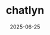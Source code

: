 ---  
layout: startup_page  
title: "chatlyn"  
id: "chatlyn.com"  
permalink: "/chatlynchatlyn.com06252025/"  
website: "https://chatlyn.com/"  
funding_round: "Series A"  
funding_amount: "€8M"  
investors: "Smedvig Ventures, AnyDesk business angel Andreas Burike, Blaguss, strategic hospitality angels"  
about: "chatlyn is an AI communication hub designed for the hospitality industry, centralizing guest communication across multiple channels like SMS, webchat, and social media. It aims to be \"the AI brain for hotels\" by supporting hotel operations, automating guest communications, and maximizing revenue and satisfaction through intelligent automation and real-time translation in over 35 languages."  
markets: "Hospitality, AI, Ad Targeting, Artificial Intelligence (AI), Business Intelligence, Customer Service, Data Center Automation, Enterprise Software, Information and Communications Technology (ICT), Marketing Automation, Sales Automation"  
hq: "Vienna, Austria"  
founded_year: "2022"  
linkedin: "https://www.linkedin.com/company/chatlyn"  
twitter: ""  
instagram: ""  
facebook: ""  
crunchbase: "https://www.crunchbase.com/organization/chatlyn"  
pitchbook: "https://pitchbook.com/profiles/company/520977-79"  

date_display: "25-Jun-2025"  
date: "2025-06-25"

# SEO Optimization  
meta_title: "chatlyn - Series A Funding (€8M)"  
meta_description: "chatlyn, chatlyn is an AI communication hub designed for the hospitality industry, centralizing guest communication across multiple channels like SMS, webchat,..."  
meta_keywords: "chatlyn, Hospitality, AI, Ad Targeting, Artificial Intelligence (AI), Business Intelligence, Customer Service, Data Center Automation, Enterprise Software, Information and Communications Technology (ICT), Marketing Automation, Sales Automation, Series A funding"  
canonical_url: "https://startup.projectstartups.com/chatlynchatlyn.com06252025/"  
---